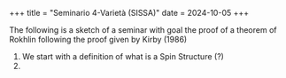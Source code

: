 +++
title = "Seminario 4-Varietà (SISSA)"
date = 2024-10-05
+++

The following is a sketch of a seminar with goal the proof of a theorem of Rokhlin following the proof given by Kirby (1986)

1. We start with a definition of what is a Spin Structure (?)
2. 